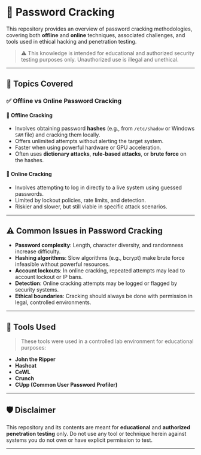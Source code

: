 # 🔐 Password Cracking

This repository provides an overview of password cracking methodologies, covering both **offline** and **online** techniques, associated challenges, and tools used in ethical hacking and penetration testing.

> ⚠️ This knowledge is intended for educational and authorized security testing purposes only. Unauthorized use is illegal and unethical.

---

## 🧭 Topics Covered

### ✅ Offline vs Online Password Cracking

#### 🔹 Offline Cracking
- Involves obtaining password **hashes** (e.g., from `/etc/shadow` or Windows `SAM` file) and cracking them locally.
- Offers unlimited attempts without alerting the target system.
- Faster when using powerful hardware or GPU acceleration.
- Often uses **dictionary attacks**, **rule-based attacks**, or **brute force** on the hashes.

#### 🔹 Online Cracking
- Involves attempting to log in directly to a live system using guessed passwords.
- Limited by lockout policies, rate limits, and detection.
- Riskier and slower, but still viable in specific attack scenarios.

---

## ⚠️ Common Issues in Password Cracking

- **Password complexity**: Length, character diversity, and randomness increase difficulty.
- **Hashing algorithms**: Slow algorithms (e.g., bcrypt) make brute force infeasible without powerful resources.
- **Account lockouts**: In online cracking, repeated attempts may lead to account lockout or IP bans.
- **Detection**: Online cracking attempts may be logged or flagged by security systems.
- **Ethical boundaries**: Cracking should always be done with permission in legal, controlled environments.

---

## 🧰 Tools Used

> These tools were used in a controlled lab environment for educational purposes:

- **John the Ripper**
- **Hashcat**
- **CeWL**
- **Crunch**
- **CUpp (Common User Password Profiler)**


---

## 🛡️ Disclaimer

This repository and its contents are meant for **educational** and **authorized penetration testing** only. Do not use any tool or technique herein against systems you do not own or have explicit permission to test.

---

